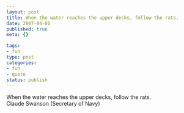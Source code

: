 ```yaml
--- 
layout: post
title: When the water reaches the upper decks, follow the rats.
date: 2007-04-01
published: true
meta: {}

tags: 
- fun
type: post
categories: 
- fun
- quote
status: publish
---
```

When the water reaches the upper decks, follow the rats.<br />Claude Swanson (Secretary of Navy)
